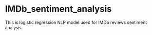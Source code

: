 # IMDb_sentiment_analysis
This is logistic regression NLP model used for IMDb reviews sentiment analysis
